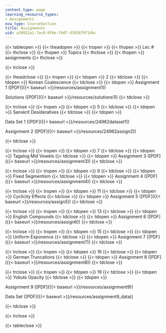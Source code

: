 ```yaml
---
content_type: page
learning_resource_types:
- Assignments
ocw_type: CourseSection
title: Assignments
uid: a29922a1-7ac8-0f6e-f4d7-d7d1b79f14bc
---
```


{{< tableopen >}}
{{< theadopen >}}
{{< tropen >}}
{{< thopen >}}
Lec #
{{< thclose >}}
{{< thopen >}}
Topics
{{< thclose >}}
{{< thopen >}}
assignments
{{< thclose >}}

{{< trclose >}}

{{< theadclose >}}
{{< tropen >}}
{{< tdopen >}}
2
{{< tdclose >}}
{{< tdopen >}}
Korean Coalescence
{{< tdclose >}}
{{< tdopen >}}
Assignment 1 ([PDF]({{< baseurl >}}/resources/assignment1))  
  
Solutions ([PDF]({{< baseurl >}}/resources/solutions1))
{{< tdclose >}}

{{< trclose >}}
{{< tropen >}}
{{< tdopen >}}
5
{{< tdclose >}}
{{< tdopen >}}
Sanskrit Desideratives
{{< tdclose >}}
{{< tdopen >}}


Data Set 1 ([PDF]({{< baseurl >}}/resources/24962dataset1))

Assignment 2 ([PDF]({{< baseurl >}}/resources/24962assign2))


{{< tdclose >}}

{{< trclose >}}
{{< tropen >}}
{{< tdopen >}}
7
{{< tdclose >}}
{{< tdopen >}}
Tagalog Mid Vowels
{{< tdclose >}}
{{< tdopen >}}
Assignment 3 ([PDF]({{< baseurl >}}/resources/assignment3))
{{< tdclose >}}

{{< trclose >}}
{{< tropen >}}
{{< tdopen >}}
9
{{< tdclose >}}
{{< tdopen >}}
Fixed Segmentism
{{< tdclose >}}
{{< tdopen >}}
Assignment 4 ([PDF]({{< baseurl >}}/resources/assignment4))
{{< tdclose >}}

{{< trclose >}}
{{< tropen >}}
{{< tdopen >}}
11
{{< tdclose >}}
{{< tdopen >}}
Cyclicity Effects
{{< tdclose >}}
{{< tdopen >}}
Assignment 5 ([PDF]({{< baseurl >}}/resources/assign5))
{{< tdclose >}}

{{< trclose >}}
{{< tropen >}}
{{< tdopen >}}
13
{{< tdclose >}}
{{< tdopen >}}
English Compounds
{{< tdclose >}}
{{< tdopen >}}
Assignment 6 ([PDF]({{< baseurl >}}/resources/assign6))
{{< tdclose >}}

{{< trclose >}}
{{< tropen >}}
{{< tdopen >}}
15
{{< tdclose >}}
{{< tdopen >}}
Uniform Exponence
{{< tdclose >}}
{{< tdopen >}}
Assignment 7 ([PDF]({{< baseurl >}}/resources/assignment7))
{{< tdclose >}}

{{< trclose >}}
{{< tropen >}}
{{< tdopen >}}
16
{{< tdclose >}}
{{< tdopen >}}
German Truncations
{{< tdclose >}}
{{< tdopen >}}
Assignment 8 ([PDF]({{< baseurl >}}/resources/assignment8))
{{< tdclose >}}

{{< trclose >}}
{{< tropen >}}
{{< tdopen >}}
19
{{< tdclose >}}
{{< tdopen >}}
Yokuts Opacity
{{< tdclose >}}
{{< tdopen >}}


Assignment 9 ([PDF]({{< baseurl >}}/resources/assignment9))

Data Set ([PDF]({{< baseurl >}}/resources/assignment9_data))


{{< tdclose >}}

{{< trclose >}}

{{< tableclose >}}